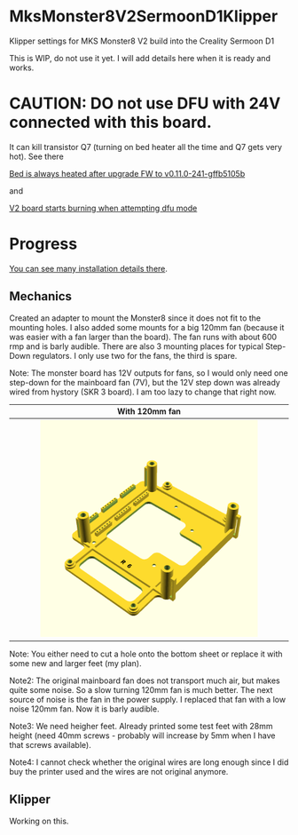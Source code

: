 # MksMonster8V2SermoonD1Klipper
Klipper settings for MKS Monster8 V2 build into the Creality Sermoon D1

This is WIP, do not use it yet.
I will add details here when it is ready and works.

# CAUTION: DO not use DFU with 24V connected with this board.
It can kill transistor Q7 (turning on bed heater all the time and Q7 gets very hot).
See there

[Bed is always heated after upgrade FW to v0.11.0-241-gffb5105b](https://github.com/makerbase-mks/MKS-Monster8/issues/40)

and

[V2 board starts burning when attempting dfu mode](https://github.com/makerbase-mks/MKS-Monster8/issues/26)

# Progress
[You can see many installation details there](InstallationJournal.md).

## Mechanics
Created an adapter to mount the Monster8 since it does not fit to the mounting holes. I also added some mounts for a big 120mm fan (because it was easier with a fan larger than the board). The fan runs with about 600 rmp and is barly audible.
There are also 3 mounting places for typical Step-Down regulators. I only use two for the fans, the third is spare.

Note: The monster board has 12V outputs for fans, so I would only need one step-down for the mainboard fan (7V), but the 12V step down was already wired from hystory (SKR 3 board). I am too lazy to change that right now.

| With 120mm fan |
| :----: |
| <img src="Monster8-Adapter/PNG/Monster8-Adapter-withFan.png" width="80%" height="80%"> 

Note: You either need to cut a hole onto the bottom sheet or replace it with some new and larger feet (my plan).

Note2: The original mainboard fan does not transport much air, but makes quite some noise. So a slow turning 120mm fan is much better.
The next source of noise is the fan in the power supply. I replaced that fan with a low noise 120mm fan. Now it is barly audible.

Note3: We need heigher feet. Already printed some test feet with 28mm height (need 40mm screws - probably will increase by 5mm when I have that screws available).

Note4: I cannot check whether the original wires are long enough since I did buy the printer used and the wires are not original anymore.
## Klipper

Working on this.

